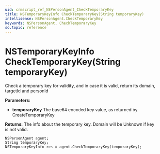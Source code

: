 ```yaml
---
uid: crmscript_ref_NSPersonAgent_CheckTemporaryKey
title: NSTemporaryKeyInfo CheckTemporaryKey(String temporaryKey)
intellisense: NSPersonAgent.CheckTemporaryKey
keywords: NSPersonAgent, CheckTemporaryKey
so.topic: reference
---
```


# NSTemporaryKeyInfo CheckTemporaryKey(String temporaryKey)

Check a temporary key for validity, and in case it is valid, return its domain, targetId and personId

**Parameters:**
 - **temporaryKey** The base64 encoded key value, as returned by CreateTemporaryKey

**Returns:** The info about the temporary key. Domain will be Unknown if key is not valid.

```crmscript
NSPersonAgent agent;
String temporaryKey;
NSTemporaryKeyInfo res = agent.CheckTemporaryKey(temporaryKey);
```

